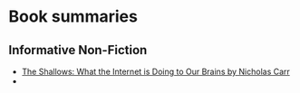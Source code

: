 # Book summaries

## Informative Non-Fiction
- [The Shallows: What the Internet is Doing to Our Brains by Nicholas Carr](book_summaries/carr_shallows.md)
- 